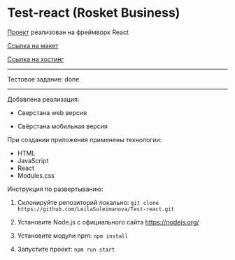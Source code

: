 # Test-react (Rosket Business)

[Проект](https://github.com/LeilaSuleimanova/Test-react) реализован на фреймворк React

[Ссылка на макет](<https://www.figma.com/file/uG9mrG8BdXpIDI3GduLQqs/%D0%A2%D0%B5%D1%81%D1%82%D0%BE%D0%B2%D0%BE%D0%B5-%D0%B4%D0%BB%D1%8F-%D0%BF%D1%80%D0%B3%D1%80%D0%B0%D0%BC%D0%BC%D0%B8%D1%81%D1%82%D0%B0-(%D0%94%D0%BE%D0%BF%D0%BE%D0%BB%D0%BD%D0%B5%D0%BD%D0%BD%D0%BE%D0%B5)?type=design&node-id=0-1&mode=design&t=e3stCg4dvoJqqEpK-0>)

[Ссылка на хостинг](https://leilasuleimanova.github.io/Test-react/)

---

Тестовое задание: done

---

Добавлена реализация:

- Сверстана web версия

- Свёрстана мобильная версия

При создании приложения применены технологии:

- HTML
- JavaScript
- React
- Modules.css

Инструкция по развертыванию:

1. Склонируйте репозиторий локально: `git clone https://github.com/LeilaSuleimanova/Test-react.git`

2. Установите Node.js с официального сайта https://nodejs.org/

3. Установите модули npm: `npm install`

4. Запустите проект: `npm run start`


